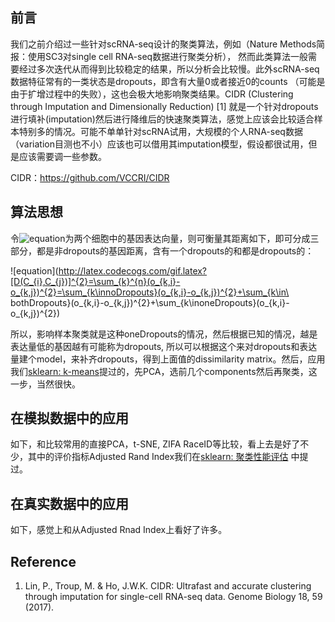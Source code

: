 ## 前言  

我们之前介绍过一些针对scRNA-seq设计的聚类算法，例如（Nature Methods简报：使用SC3对single cell RNA-seq数据进行聚类分析）， 然而此类算法一般需要经过多次迭代从而得到比较稳定的结果，所以分析会比较慢。此外scRNA-seq数据特征常有的一类状态是dropouts，即含有大量0或者接近0的counts （可能是由于扩增过程中的失败），这也会极大地影响聚类结果。CIDR (Clustering through Imputation and Dimensionally Reduction) [1] 就是一个针对dropouts进行填补(imputation)然后进行降维后的快速聚类算法，感觉上应该会比较适合样本特别多的情况。可能不单单针对scRNA试用，大规模的个人RNA-seq数据（variation目测也不小）应该也可以借用其imputation模型，假设都很试用，但是应该需要调一些参数。   

CIDR：https://github.com/VCCRI/CIDR



## 算法思想   

令![equation](http://latex.codecogs.com/gif.latex?C_{i}=(o_{1,i},o_{2,i},...,o_{n,i}),C_{j}=(o_{1,j},o_{2,j},...,o_{n,j}))为两个细胞中的基因表达向量，则可衡量其距离如下，即可分成三部分，都是非dropouts的基因距离，含有一个dropouts的和都是dropouts的：

![equation](http://latex.codecogs.com/gif.latex?[D(C_{i},C_{j})]^{2}=\sum_{k}^{n}(o_{k,i}-o_{k,j})^{2}=\sum_{k\innoDropouts}(o_{k,i}-o_{k,j})^{2}+\sum_{k\in\ bothDropouts}(o_{k,i}-o_{k,j})^{2}+\sum_{k\inoneDropouts}(o_{k,i}-o_{k,j})^{2})

所以，影响样本聚类就是这种oneDropouts的情况，然后根据已知的情况，越是表达量低的基因越有可能称为dropouts, 所以可以根据这个来对dropouts和表达量建个model，来补齐dropouts，得到上面值的dissimilarity matrix。然后，应用我们[sklearn: k-means](https://github.com/NGSHotpot/sklearn/blob/master/sklearn:%20k-means.md)提过的，先PCA，选前几个components然后再聚类，这一步，当然很快。



## 在模拟数据中的应用 

如下，和比较常用的直接PCA，t-SNE, ZIFA RaceID等比较，看上去是好了不少，其中的评价指标Adjusted Rand Index我们在[sklearn: 聚类性能评估](https://github.com/NGSHotpot/sklearn/blob/master/sklearn:%E8%81%9A%E7%B1%BB%E6%80%A7%E8%83%BD%E8%AF%84%E4%BC%B0.md) 中提过。
![]()

## 在真实数据中的应用   

如下，感觉上和从Adjusted Rnad Index上看好了许多。




## Reference 

1. Lin, P., Troup, M. & Ho, J.W.K. CIDR: Ultrafast and accurate clustering through imputation for single-cell RNA-seq data. Genome Biology 18, 59 (2017).

